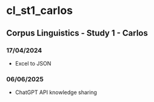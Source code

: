 # cl_st1_carlos

## Corpus Linguistics - Study 1 - Carlos

### 17/04/2024
- Excel to JSON

### 06/06/2025
- ChatGPT API knowledge sharing
